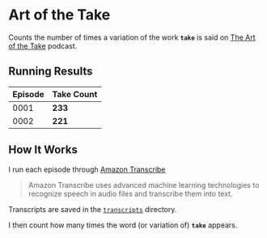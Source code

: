 # Art of the Take

Counts the number of times a variation of the work **`take`** is said on [The Art of the Take](https://overcast.fm/itunes1437525066/the-art-of-the-take) podcast.

## Running Results

| Episode | Take Count |
| ------- | ---------- |
| 0001    | **233**    |
| 0002    | **221**    |

## How It Works

I run each episode through [Amazon Transcribe](https://docs.aws.amazon.com/transcribe/latest/dg/what-is-transcribe.html)

> Amazon Transcribe uses advanced machine learning technologies to recognize speech in audio files and transcribe them into text.

Transcripts are saved in the [`transcripts`](#) directory.

I then count how many times the word (or variation of) **`take`** appears.
